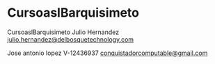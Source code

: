 CursoaslBarquisimeto
====================

CursoaslBarquisimeto
Julio Hernandez julio.hernandez@delbosquetechnology.com

Jose antonio lopez V-12436937 conquistadorcomputable@gmail.com
